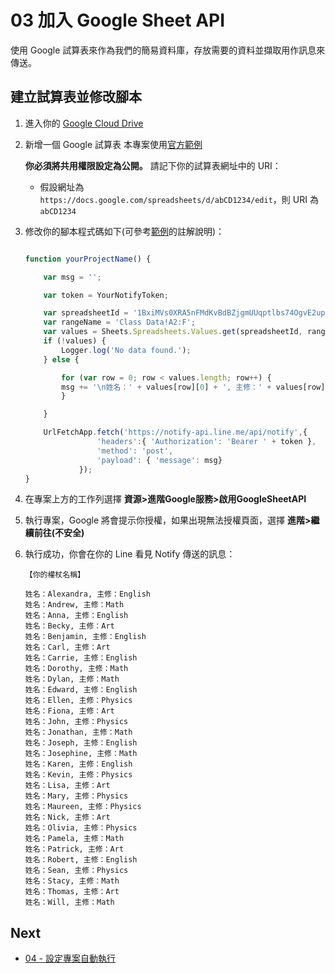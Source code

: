 # 03 加入 Google Sheet API

使用 Google 試算表來作為我們的簡易資料庫，存放需要的資料並擷取用作訊息來傳送。

## 建立試算表並修改腳本

1. 進入你的 [Google Cloud Drive](https://drive.google.com)
2. 新增一個 Google 試算表
   本專案使用[官方範例](https://docs.google.com/spreadsheets/d/1BxiMVs0XRA5nFMdKvBdBZjgmUUqptlbs74OgvE2upms/edit)

   **你必須將共用權限設定為公開。**
   請記下你的試算表網址中的 URI：
   - 假設網址為 `https://docs.google.com/spreadsheets/d/abCD1234/edit`，則 URI 為 `abCD1234`

3. 修改你的腳本程式碼如下(可參考[範例](https://github.com/saltchang/ez-line-notify/blob/master/example/ez_line_notify.js)的註解說明)：

    ```javascript

    function yourProjectName() {

        var msg = '';

        var token = YourNotifyToken;

        var spreadsheetId = '1BxiMVs0XRA5nFMdKvBdBZjgmUUqptlbs74OgvE2upms';
        var rangeName = 'Class Data!A2:F';
        var values = Sheets.Spreadsheets.Values.get(spreadsheetId, rangeName).values;
        if (!values) {
            Logger.log('No data found.');
        } else {

            for (var row = 0; row < values.length; row++) {
            msg += '\n姓名：' + values[row][0] + ', 主修：' + values[row][4];
            }

        }

        UrlFetchApp.fetch('https://notify-api.line.me/api/notify',{
                    'headers':{ 'Authorization': 'Bearer ' + token },
                    'method': 'post',
                    'payload': { 'message': msg}
                });
    }

    ```

4. 在專案上方的工作列選擇 **資源>進階Google服務>啟用GoogleSheetAPI**
5. 執行專案，Google 將會提示你授權，如果出現無法授權頁面，選擇 **進階>繼續前往(不安全)**
6. 執行成功，你會在你的 Line 看見 Notify 傳送的訊息：

    ```text
    【你的權杖名稱】

    姓名：Alexandra, 主修：English
    姓名：Andrew, 主修：Math
    姓名：Anna, 主修：English
    姓名：Becky, 主修：Art
    姓名：Benjamin, 主修：English
    姓名：Carl, 主修：Art
    姓名：Carrie, 主修：English
    姓名：Dorothy, 主修：Math
    姓名：Dylan, 主修：Math
    姓名：Edward, 主修：English
    姓名：Ellen, 主修：Physics
    姓名：Fiona, 主修：Art
    姓名：John, 主修：Physics
    姓名：Jonathan, 主修：Math
    姓名：Joseph, 主修：English
    姓名：Josephine, 主修：Math
    姓名：Karen, 主修：English
    姓名：Kevin, 主修：Physics
    姓名：Lisa, 主修：Art
    姓名：Mary, 主修：Physics
    姓名：Maureen, 主修：Physics
    姓名：Nick, 主修：Art
    姓名：Olivia, 主修：Physics
    姓名：Pamela, 主修：Math
    姓名：Patrick, 主修：Art
    姓名：Robert, 主修：English
    姓名：Sean, 主修：Physics
    姓名：Stacy, 主修：Math
    姓名：Thomas, 主修：Art
    姓名：Will, 主修：Math
    ```

## Next

- [04 - 設定專案自動執行](https://github.com/saltchang/ez-line-notify/blob/master/notes/04_ProjectAutoRun.md)
